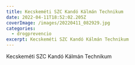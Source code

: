 ```yaml
---
title: Kecskeméti SZC Kandó Kálmán Technikum
date: 2022-04-11T18:52:02.205Z
coverImage: /images/20220411_082929.jpg
categories:
  - drogprevencio
excerpt: Kecskeméti SZC Kandó Kálmán Technikum
---
```

Kecskeméti SZC Kandó Kálmán Technikum